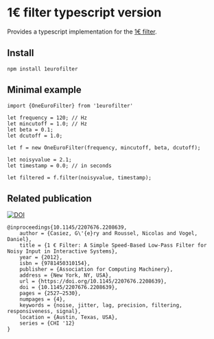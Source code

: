 # 1€ filter typescript version

Provides a typescript implementation for the [1€ filter](https://gery.casiez.net/1euro/).

## Install

```npm install 1eurofilter```

## Minimal example

```
import {OneEuroFilter} from '1eurofilter'

let frequency = 120; // Hz
let mincutoff = 1.0; // Hz
let beta = 0.1;      
let dcutoff = 1.0; 

let f = new OneEuroFilter(frequency, mincutoff, beta, dcutoff);

let noisyvalue = 2.1;
let timestamp = 0.0; // in seconds

let filtered = f.filter(noisyvalue, timestamp);

```

## Related publication

[![DOI](https://img.shields.io/badge/doi-10.1145%2F2207676.2208639-blue)](https://doi.org/10.1145/2207676.2208639)

```
@inproceedings{10.1145/2207676.2208639,
    author = {Casiez, G\'{e}ry and Roussel, Nicolas and Vogel, Daniel},
    title = {1 € Filter: A Simple Speed-Based Low-Pass Filter for Noisy Input in Interactive Systems},
    year = {2012},
    isbn = {9781450310154},
    publisher = {Association for Computing Machinery},
    address = {New York, NY, USA},
    url = {https://doi.org/10.1145/2207676.2208639},
    doi = {10.1145/2207676.2208639},
    pages = {2527–2530},
    numpages = {4},
    keywords = {noise, jitter, lag, precision, filtering, responsiveness, signal},
    location = {Austin, Texas, USA},
    series = {CHI '12}
}
```


